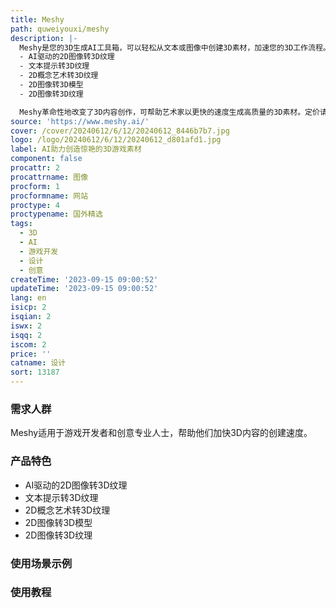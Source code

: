 ```yaml
---
title: Meshy
path: quweiyouxi/meshy
description: |-
  Meshy是您的3D生成AI工具箱，可以轻松从文本或图像中创建3D素材，加速您的3D工作流程。它提供了以下功能：
  - AI驱动的2D图像转3D纹理
  - 文本提示转3D纹理
  - 2D概念艺术转3D纹理
  - 2D图像转3D模型
  - 2D图像转3D纹理

  Meshy革命性地改变了3D内容创作，可帮助艺术家以更快的速度生成高质量的3D素材。定价请参考官方网站。
source: 'https://www.meshy.ai/'
cover: /cover/20240612/6/12/20240612_8446b7b7.jpg
logo: /logo/20240612/6/12/20240612_d801afd1.jpg
label: AI助力创造惊艳的3D游戏素材
component: false
procattr: 2
procattrname: 图像
procform: 1
procformname: 网站
proctype: 4
proctypename: 国外精选
tags:
  - 3D
  - AI
  - 游戏开发
  - 设计
  - 创意
createTime: '2023-09-15 09:00:52'
updateTime: '2023-09-15 09:00:52'
lang: en
isicp: 2
isqian: 2
iswx: 2
isqq: 2
iscom: 2
price: ''
catname: 设计
sort: 13187
---
```




### 需求人群
Meshy适用于游戏开发者和创意专业人士，帮助他们加快3D内容的创建速度。

### 产品特色
- AI驱动的2D图像转3D纹理
- 文本提示转3D纹理
- 2D概念艺术转3D纹理
- 2D图像转3D模型
- 2D图像转3D纹理

### 使用场景示例


### 使用教程


  
